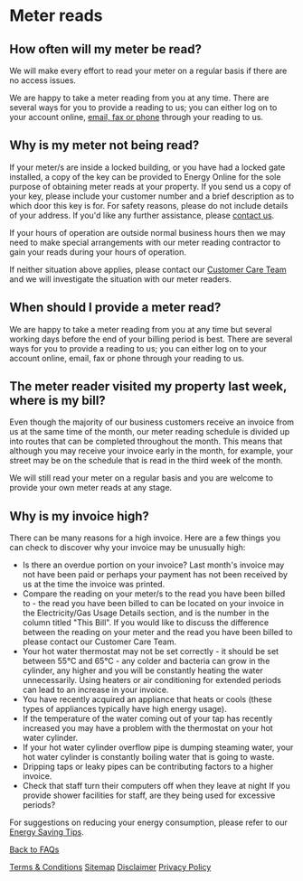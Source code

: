 # Meter reads

## How often will my meter be read?
We will make every effort to read your meter on a regular basis if there are no access issues.

We are happy to take a meter reading from you at any time.  There are several ways for you to provide a reading to us; you can either log on to your account online, [email, fax or phone](http://www.energyonline.co.nz/Default.aspx?tabid=66) through your reading to us.

## Why is my meter not being read?
If your meter/s are inside a locked building, or you have had a locked gate installed, a copy of the key can be provided to Energy Online for the sole purpose of obtaining meter reads at your property.  If you send us a copy of your key, please include your customer number and a brief description as to which door this key is for.  For safety reasons, please do not include details of your address.  If you'd like any further assistance, please [contact us](http://www.energyonline.co.nz/Default.aspx?tabid=66).

If your hours of operation are outside normal business hours then we may need to make special arrangements with our meter reading contractor to gain your reads during your hours of operation.

If neither situation above applies, please contact our [Customer Care Team](http://www.energyonline.co.nz/Default.aspx?tabid=66) and we will investigate the situation with our meter readers.

## When should I provide a meter read?
We are happy to take a meter reading from you at any time but several working days before the end of your billing period is best.  There are several ways for you to provide a reading to us; you can either log on to your account online, email, fax or phone through your reading to us.

## The meter reader visited my property last week, where is my bill?
Even though the majority of our business customers receive an invoice from us at the same time of the month, our meter reading schedule is divided up into routes that can be completed throughout the month.  This means that although you may receive your invoice early in the month, for example, your street may be on the schedule that is read in the third week of the month.

We will still read your meter on a regular basis and you are welcome to provide your own meter reads at any stage.

## Why is my invoice high?
There can be many reasons for a high invoice.  Here are a few things you can check to discover why your invoice may be unusually high:
- Is there an overdue portion on your invoice?  Last month's invoice may not have been paid or perhaps your payment has not been received by us at the time the invoice was printed.
- Compare the reading on your meter/s to the read you have been billed to - the read you have been billed to can be located on your invoice in the Electricity/Gas Usage Details section, and is the number in the column titled "This Bill".  If you would like to discuss the difference between the reading on your meter and the read you have been billed to please contact our Customer Care Team.
- Your hot water thermostat may not be set correctly - it should be set between 55°C and 65°C - any colder and bacteria can grow in the cylinder, any higher and you will be constantly heating the water unnecessarily.
Using heaters or air conditioning for extended periods can lead to an increase in your invoice.
- You have recently acquired an appliance that heats or cools (these types of appliances typically have high energy usage).
- If the temperature of the water coming out of your tap has recently increased you may have a problem with the thermostat on your hot water cylinder.
- If your hot water cylinder overflow pipe is dumping steaming water, your hot water cylinder is constantly boiling water that is going to waste.
- Dripping taps or leaky pipes can be contributing factors to a higher invoice.
- Check that staff turn their computers off when they leave at night
If you provide shower facilities for staff, are they being used for excessive periods?


For suggestions on reducing your energy consumption, please refer to our [Energy Saving Tips](http://www.energyonline.co.nz/business/energy_saving_tips_(business)). 


[Back to FAQs](http://www.energyonline.co.nz/business/business_faqs)





[Terms & Conditions](http://www.energyonline.co.nz/terms)
[Sitemap](http://www.energyonline.co.nz/home/site_map)
[Disclaimer](http://www.energyonline.co.nz/home/site_map/disclaimer)
[Privacy Policy](http://www.energyonline.co.nz/home/site_map/privacy_policy)

